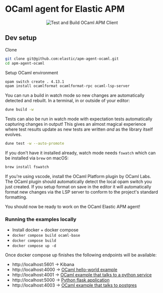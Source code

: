 # OCaml agent for Elastic APM

<p align="center">
  <img
    alt="Test and Build OCaml APM Client"
    src="https://github.com/elastic/apm-agent-ocaml/actions/workflows/build-client.yml/badge.svg" />
</p>

## Dev setup

Clone

```bash
git clone git@github.com:elastic/apm-agent-ocaml.git
cd apm-agent-ocaml
```

Setup OCaml environment

```bash
opam switch create . 4.13.1
opam install ocamlformat ocamlformat-rpc ocaml-lsp-server
```

You can run a build in watch mode so new changes are automatically detected and
rebuilt. In a terminal, in or outside of your editor:

```bash
dune build -w
```

Tests can also be run in watch mode with expectation tests automatically
capturing changes in output! This gives an almost magical experience where test
results update as new tests are written _and_ as the library itself evolves.

```bash
dune test -w --auto-promote
```

If you don't have it installed already, watch mode needs `fswatch` which can be
installed via `brew` on macOS:

```bash
brew install fswatch
```

If you're using vscode, install the OCaml Platform plugin by OCaml Labs. The
OCaml plugin should automatically detect the local opam switch you just created.
If you setup format on save in the editor it will automatically format new
changes via the LSP server to conform to the project's standard formatting.

You should now be ready to work on the OCaml Elastic APM agent!

### Running the examples locally

* Install docker + docker compose
* `docker compose build ocaml-base`
* `docker compose build`
* `docker compose up -d`

Once docker compose up finishes the following endpoints will be available:

* http://localhost:5601 -> Kibana
* http://localhost:4000 -> [OCaml hello-world example](./example/1-hello-opium)
* http://localhost:4001 -> [OCaml example that talks to a python service](./example/3-polyglot-services/ocaml)
* http://localhost:5000 -> [Python flask application](./example/3-polyglot-services/python)
* http://localhost:4003 -> [OCaml example that talks to postgres](./example/2-database-ocaml)
